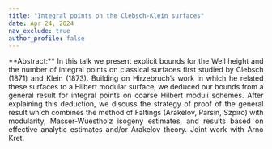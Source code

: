 ```yaml
---
title: "Integral points on the Clebsch-Klein surfaces"
date: Apr 24, 2024
nav_exclude: true
author_profile: false
---
```

<div style="text-align: justify !important; text-justify: inter-word;" markdown="1">
**Abstract:** In this talk we present explicit bounds for the Weil height and the number of integral points on classical surfaces first studied by Clebsch (1871) and Klein (1873). Building on Hirzebruch’s work in which he related these surfaces to a Hilbert modular surface, we deduced our bounds from a general result for integral points on coarse Hilbert moduli schemes. After explaining this deduction, we discuss the strategy of proof of the general result which combines the method of Faltings (Arakelov, Parsin, Szpiro) with modularity, Masser-Wuestholz isogeny estimates, and results based on effective analytic estimates and/or Arakelov theory. Joint work with Arno Kret.
